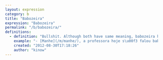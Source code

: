 ```yaml
---
layout: expression
category: b
title: "Babozeira"
expression: "Babozeira"
permalink: "/b/babozeira/"
definitions:
  - definition: "Bullshit. Although both have same meaning, babozeira has a slightly more okay use. You could use babozeira when talking to your mom, for example."
    example: "- [Manhe](/m/manhe/), a professora hoje s\u00f3 falou babozeira na sala de aula.\n- Aconte\u00e7a o que acontecer, ela \u00e9 sua professora querido."
    created: "2012-08-30T17:18:26"
    author: "kinow"
---
```

